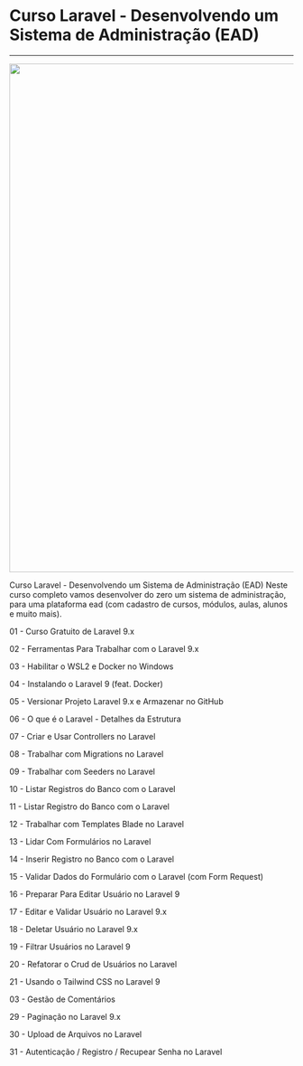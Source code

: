 # Curso Laravel - Desenvolvendo um Sistema de Administração (EAD)

<hr>
<p align="center">
 <img width="900px" src="https://user-images.githubusercontent.com/103331086/219065568-4e44ebaa-33ee-464e-a852-a877d8516fb3.PNG)" />
</p>

Curso Laravel - Desenvolvendo um Sistema de Administração (EAD)
Neste curso completo vamos desenvolver do zero um sistema de administração, para uma plataforma ead (com cadastro de cursos, módulos, aulas, alunos e muito mais).

01 - Curso Gratuito de Laravel 9.x

02 - Ferramentas Para Trabalhar com o Laravel 9.x

03 - Habilitar o WSL2 e Docker no Windows

04 - Instalando o Laravel 9 (feat. Docker)

05 - Versionar Projeto Laravel 9.x e Armazenar no GitHub

06 - O que é o Laravel - Detalhes da Estrutura

07 - Criar e Usar Controllers no Laravel

08 - Trabalhar com Migrations no Laravel

09 - Trabalhar com Seeders no Laravel

10 - Listar Registros do Banco com o Laravel

11 - Listar Registro do Banco com o Laravel

12 - Trabalhar com Templates Blade no Laravel

13 - Lidar Com Formulários no Laravel

14 - Inserir Registro no Banco com o Laravel

15 - Validar Dados do Formulário com o Laravel (com Form Request)

16 - Preparar Para Editar Usuário no Laravel 9

17 - Editar e Validar Usuário no Laravel 9.x

18 - Deletar Usuário no Laravel 9.x

19 - Filtrar Usuários no Laravel 9

20 - Refatorar o Crud de Usuários no Laravel

21 - Usando o Tailwind CSS no Laravel 9

03 - Gestão de Comentários

29 - Paginação no Laravel 9.x

30 - Upload de Arquivos no Laravel

31 - Autenticação / Registro / Recupear Senha no Laravel
